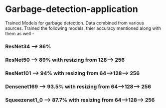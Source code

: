 # Garbage-detection-application
Trained Models for garbage detection. Data combined from various sources. Trained the following models, thier accuracy mentioned along with them as well - 
### ResNet34 --> 86%
### ResNet50 --> 89% with resizing from 128--> 256
### ResNet101 --> 94% with resizing from 64-->128--> 256
### Densenet169 --> 93.5% with resizing from 64-->128--> 256
### Squeezenet1_0 --> 87.7% with resizing from 64-->128--> 256
